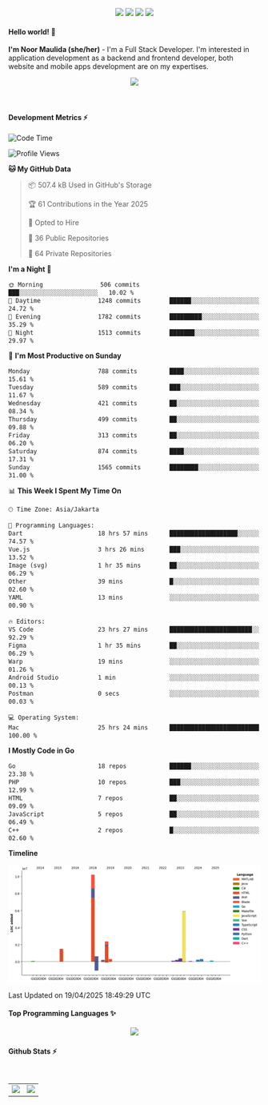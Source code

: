 <p align="center">
  <img src="https://dev.discordprofiles.me/badge/status/814439552055771206?simple=true">
  <img src="https://dev.discordprofiles.me/badge/playing/814439552055771206">
  <img src="https://dev.discordprofiles.me/badge/vscode/814439552055771206">
  <img src="https://dev.discordprofiles.me/badge/spotify/814439552055771206">
</p>

#### Hello world! 👋
**I'm Noor Maulida (she/her)** - I'm a Full Stack Developer. I'm interested in application development as a backend and frontend developer, both website and mobile apps development are on my expertises.

<p align="center">
  <img src="https://skillicons.dev/icons?i=go,laravel,nodejs,vue,react,flutter,python,mongodb,docker,aws,gcp" />
</p>
<br>

#### Development Metrics ⚡
<!--START_SECTION:waka-->
![Code Time](http://img.shields.io/badge/Code%20Time-916%20hrs%2014%20mins-blue)

![Profile Views](http://img.shields.io/badge/Profile%20Views-0-blue)

**🐱 My GitHub Data** 

> 📦 507.4 kB Used in GitHub's Storage 
 > 
> 🏆 61 Contributions in the Year 2025
 > 
> 💼 Opted to Hire
 > 
> 📜 36 Public Repositories 
 > 
> 🔑 64 Private Repositories 
 > 
**I'm a Night 🦉** 

```text
🌞 Morning                506 commits         ███░░░░░░░░░░░░░░░░░░░░░░   10.02 % 
🌆 Daytime                1248 commits        ██████░░░░░░░░░░░░░░░░░░░   24.72 % 
🌃 Evening                1782 commits        █████████░░░░░░░░░░░░░░░░   35.29 % 
🌙 Night                  1513 commits        ███████░░░░░░░░░░░░░░░░░░   29.97 % 
```
📅 **I'm Most Productive on Sunday** 

```text
Monday                   788 commits         ████░░░░░░░░░░░░░░░░░░░░░   15.61 % 
Tuesday                  589 commits         ███░░░░░░░░░░░░░░░░░░░░░░   11.67 % 
Wednesday                421 commits         ██░░░░░░░░░░░░░░░░░░░░░░░   08.34 % 
Thursday                 499 commits         ██░░░░░░░░░░░░░░░░░░░░░░░   09.88 % 
Friday                   313 commits         ██░░░░░░░░░░░░░░░░░░░░░░░   06.20 % 
Saturday                 874 commits         ████░░░░░░░░░░░░░░░░░░░░░   17.31 % 
Sunday                   1565 commits        ████████░░░░░░░░░░░░░░░░░   31.00 % 
```


📊 **This Week I Spent My Time On** 

```text
🕑︎ Time Zone: Asia/Jakarta

💬 Programming Languages: 
Dart                     18 hrs 57 mins      ███████████████████░░░░░░   74.57 % 
Vue.js                   3 hrs 26 mins       ███░░░░░░░░░░░░░░░░░░░░░░   13.52 % 
Image (svg)              1 hr 35 mins        ██░░░░░░░░░░░░░░░░░░░░░░░   06.29 % 
Other                    39 mins             █░░░░░░░░░░░░░░░░░░░░░░░░   02.60 % 
YAML                     13 mins             ░░░░░░░░░░░░░░░░░░░░░░░░░   00.90 % 

🔥 Editors: 
VS Code                  23 hrs 27 mins      ███████████████████████░░   92.29 % 
Figma                    1 hr 35 mins        ██░░░░░░░░░░░░░░░░░░░░░░░   06.29 % 
Warp                     19 mins             ░░░░░░░░░░░░░░░░░░░░░░░░░   01.26 % 
Android Studio           1 min               ░░░░░░░░░░░░░░░░░░░░░░░░░   00.13 % 
Postman                  0 secs              ░░░░░░░░░░░░░░░░░░░░░░░░░   00.03 % 

💻 Operating System: 
Mac                      25 hrs 24 mins      █████████████████████████   100.00 % 
```

**I Mostly Code in Go** 

```text
Go                       18 repos            ██████░░░░░░░░░░░░░░░░░░░   23.38 % 
PHP                      10 repos            ███░░░░░░░░░░░░░░░░░░░░░░   12.99 % 
HTML                     7 repos             ██░░░░░░░░░░░░░░░░░░░░░░░   09.09 % 
JavaScript               5 repos             ██░░░░░░░░░░░░░░░░░░░░░░░   06.49 % 
C++                      2 repos             █░░░░░░░░░░░░░░░░░░░░░░░░   02.60 % 
```



**Timeline**

![Lines of Code chart](https://raw.githubusercontent.com/noormaulida/noormaulida/main/assets/bar_graph.png)


 Last Updated on 19/04/2025 18:49:29 UTC
<!--END_SECTION:waka-->

#### Top Programming Languages ✨
<p align="center">
  <img src="https://api.githubtrends.io/user/svg/noormaulida/langs?time_range=one_year&include_private=true&compact=true&theme=dark" />
</p>

#### Github Stats ⚡
<p align="center">
  <table>
    <tr>
      <td>
        <img src="https://github-readme-streak-stats.herokuapp.com?user=noormaulida&theme=react&hide_border=true&mode=weekly" height="180" />
      </td>
      <td>
        <img src="https://github-readme-stats.vercel.app/api?username=noormaulida&theme=react&count_private=true&hide_border=true&line_height=20" height="180"/>
      </td>
    </tr>
</p>
<br>
